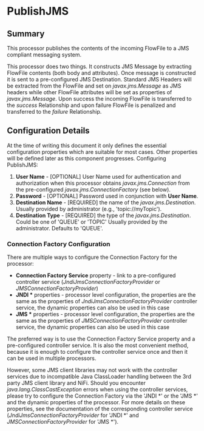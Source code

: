 <!--
  Licensed to the Apache Software Foundation (ASF) under one or more
  contributor license agreements.  See the NOTICE file distributed with
  this work for additional information regarding copyright ownership.
  The ASF licenses this file to You under the Apache License, Version 2.0
  (the "License"); you may not use this file except in compliance with
  the License.  You may obtain a copy of the License at
      http://www.apache.org/licenses/LICENSE-2.0
  Unless required by applicable law or agreed to in writing, software
  distributed under the License is distributed on an "AS IS" BASIS,
  WITHOUT WARRANTIES OR CONDITIONS OF ANY KIND, either express or implied.
  See the License for the specific language governing permissions and
  limitations under the License.
-->

# PublishJMS

## Summary

This processor publishes the contents of the incoming FlowFile to a JMS compliant messaging system.

This processor does two things. It constructs JMS Message by extracting FlowFile contents (both body and attributes).
Once message is constructed it is sent to a pre-configured JMS Destination. Standard JMS Headers will be extracted from
the FlowFile and set on _javax.jms.Message_ as JMS headers while other FlowFile attributes will be set as properties of
_javax.jms.Message_. Upon success the incoming FlowFile is transferred to the _success_ Relationship and upon failure
FlowFile is penalized and transferred to the _failure_ Relationship.

## Configuration Details

At the time of writing this document it only defines the essential configuration properties which are suitable for most
cases. Other properties will be defined later as this component progresses. Configuring PublishJMS:

1. **User Name** - \[OPTIONAL\] User Name used for authentication and authorization when this processor obtains
   _javax.jms.Connection_ from the pre-configured _javax.jms.ConnectionFactory_ (see below).
2. **Password** - \[OPTIONAL\] Password used in conjunction with **User Name**.
3. **Destination Name** - \[REQUIRED\] the name of the _javax.jms.Destination_. Usually provided by administrator
   (e.g., 'topic://myTopic').
4. **Destination Type** - \[REQUIRED\] the type of the _javax.jms.Destination_. Could be one of 'QUEUE' or 'TOPIC'
   Usually provided by the administrator. Defaults to 'QUEUE'.

### Connection Factory Configuration

There are multiple ways to configure the Connection Factory for the processor:

* **Connection Factory Service** property - link to a pre-configured controller service
  (_JndiJmsConnectionFactoryProvider_ or _JMSConnectionFactoryProvider_)
* **JNDI &ast;** properties - processor level configuration, the properties are the same as the properties of
  _JndiJmsConnectionFactoryProvider_ controller service, the dynamic properties can also be used in this case
* **JMS &ast;** properties - processor level configuration, the properties are the same as the properties of
  _JMSConnectionFactoryProvider_ controller service, the dynamic properties can also be used in this case

The preferred way is to use the Connection Factory Service property and a pre-configured controller service. It is also
the most convenient method, because it is enough to configure the controller service once and then it can be used in
multiple processors.

However, some JMS client libraries may not work with the controller services due to incompatible Java ClassLoader
handling between the 3rd party JMS client library and NiFi. Should you encounter _java.lang.ClassCastException_ errors
when using the controller services, please try to configure the Connection Factory via the 'JNDI \*' or the 'JMS \*' and
the dynamic properties of the processor. For more details on these properties, see the documentation of the
corresponding controller service (_JndiJmsConnectionFactoryProvider_ for 'JNDI \*' and _JMSConnectionFactoryProvider_
for 'JMS \*').